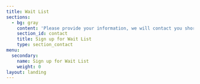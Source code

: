```yaml
---
title: Wait List
sections:
  - bg: gray
    content: 'Please provide your information, we will contact you shortly.'
    section_id: contact
    title: Sign up for Wait List
    type: section_contact
menu:
  secondary:
    name: Sign up for Wait List
    weight: 0
layout: landing
---
```



